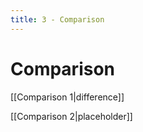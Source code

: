 ```yaml
---
title: 3 - Comparison
---
```

# Comparison 

[[Comparison 1|difference]]

[[Comparison 2|placeholder]]